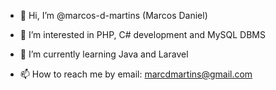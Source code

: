 - 👋 Hi, I’m @marcos-d-martins (Marcos Daniel)
- 👀 I’m interested in PHP, C# development and MySQL DBMS
- 🌱 I’m currently learning Java and Laravel

- 📫 How to reach me by email: marcdmartins@gmail.com

<!---
marcos-d-martins/marcos-d-martins is a ✨ special ✨ repository because its `README.md` (this file) appears on your GitHub profile.
You can click the Preview link to take a look at your changes.
--->
